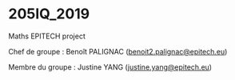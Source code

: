 # 205IQ_2019
Maths EPITECH project

Chef de groupe : Benoît PALIGNAC (benoit2.palignac@epitech.eu)

Membre du groupe : Justine YANG (justine.yang@epitech.eu)
